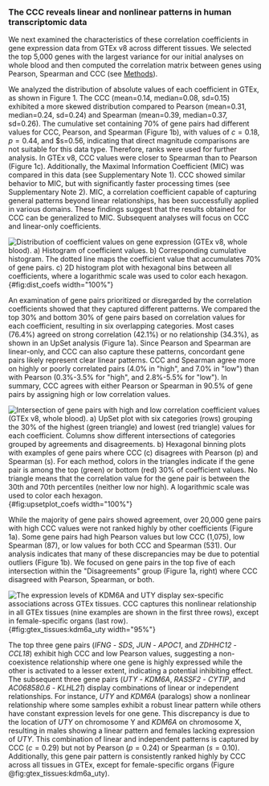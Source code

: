### The CCC reveals linear and nonlinear patterns in human transcriptomic data

We next examined the characteristics of these correlation coefficients in gene expression data from GTEx v8 across different tissues.
We selected the top 5,000 genes with the largest variance for our initial analyses on whole blood and then computed the correlation matrix between genes using Pearson, Spearman and CCC (see [Methods](#sec:data_gtex)).


We analyzed the distribution of absolute values of each coefficient in GTEx, as shown in Figure 1.
The CCC (mean=0.14, median=0.08, sd=0.15) exhibited a more skewed distribution compared to Pearson (mean=0.31, median=0.24, sd=0.24) and Spearman (mean=0.39, median=0.37, sd=0.26).
The cumulative set containing 70% of gene pairs had different values for CCC, Pearson, and Spearman (Figure 1b), with values of $c=0.18$, $p=0.44$, and $s=0.56, indicating that direct magnitude comparisons are not suitable for this data type.
Therefore, ranks were used for further analysis.
In GTEx v8, CCC values were closer to Spearman than to Pearson (Figure 1c).
Additionally, the Maximal Information Coefficient (MIC) was compared in this data (see Supplementary Note 1).
CCC showed similar behavior to MIC, but with significantly faster processing times (see Supplementary Note 2).
MIC, a correlation coefficient capable of capturing general patterns beyond linear relationships, has been successfully applied in various domains.
These findings suggest that the results obtained for CCC can be generalized to MIC.
Subsequent analyses will focus on CCC and linear-only coefficients.


![
**Distribution of coefficient values on gene expression (GTEx v8, whole blood).**
**a)** Histogram of coefficient values.
**b)** Corresponding cumulative histogram. The dotted line maps the coefficient value that accumulates 70% of gene pairs.
**c)** 2D histogram plot with hexagonal bins between all coefficients, where a logarithmic scale was used to color each hexagon.
](images/coefs_comp/gtex_whole_blood/dist-main.svg "Distribution of coefficient values"){#fig:dist_coefs width="100%"}


An examination of gene pairs prioritized or disregarded by the correlation coefficients showed that they captured different patterns.
We compared the top 30% and bottom 30% of gene pairs based on correlation values for each coefficient, resulting in six overlapping categories.
Most cases (76.4%) agreed on strong correlation (42.1%) or no relationship (34.3%), as shown in an UpSet analysis (Figure 1a).
Since Pearson and Spearman are linear-only, and CCC can also capture these patterns, concordant gene pairs likely represent clear linear patterns.
CCC and Spearman agree more on highly or poorly correlated pairs (4.0% in "high", and 7.0% in "low") than with Pearson (0.3%-3.5% for "high", and 2.8%-5.5% for "low").
In summary, CCC agrees with either Pearson or Spearman in 90.5% of gene pairs by assigning high or low correlation values.

![
**Intersection of gene pairs with high and low correlation coefficient values (GTEx v8, whole blood).**
**a)** UpSet plot with six categories (rows) grouping the 30% of the highest (green triangle) and lowest (red triangle) values for each coefficient.
Columns show different intersections of categories grouped by agreements and disagreements.
**b)** Hexagonal binning plots with examples of gene pairs where CCC ($c$) disagrees with Pearson ($p$) and Spearman ($s$).
For each method, colors in the triangles indicate if the gene pair is among the top (green) or bottom (red) 30% of coefficient values.
No triangle means that the correlation value for the gene pair is between the 30th and 70th percentiles (neither low nor high).
A logarithmic scale was used to color each hexagon.
](images/coefs_comp/gtex_whole_blood/upsetplot-main.svg "Intersection of gene pairs"){#fig:upsetplot_coefs width="100%"}


While the majority of gene pairs showed agreement, over 20,000 gene pairs with high CCC values were not ranked highly by other coefficients (Figure 1a).
Some gene pairs had high Pearson values but low CCC (1,075), low Spearman (87), or low values for both CCC and Spearman (531).
Our analysis indicates that many of these discrepancies may be due to potential outliers (Figure 1b).
We focused on gene pairs in the top five of each intersection within the "Disagreements" group (Figure 1a, right) where CCC disagreed with Pearson, Spearman, or both.

![
**The expression levels of *KDM6A* and *UTY* display sex-specific associations across GTEx tissues.**
CCC captures this nonlinear relationship in all GTEx tissues (nine examples are shown in the first three rows), except in female-specific organs (last row).
](images/coefs_comp/kdm6a_vs_uty/gtex-KDM6A_vs_UTY-main.svg "KDM6A and UTY across different GTEx tissues"){#fig:gtex_tissues:kdm6a_uty width="95%"}

The top three gene pairs (*IFNG* - *SDS*, *JUN* - *APOC1*, and *ZDHHC12* - *CCL18*) exhibit high CCC and low Pearson values, suggesting a non-coexistence relationship where one gene is highly expressed while the other is activated to a lesser extent, indicating a potential inhibiting effect.
The subsequent three gene pairs (*UTY* - *KDM6A*, *RASSF2* - *CYTIP*, and *AC068580.6* - *KLHL21*) display combinations of linear or independent relationships.
For instance, *UTY* and *KDM6A* (paralogs) show a nonlinear relationship where some samples exhibit a robust linear pattern while others have constant expression levels for one gene.
This discrepancy is due to the location of *UTY* on chromosome Y and *KDM6A* on chromosome X, resulting in males showing a linear pattern and females lacking expression of *UTY*.
This combination of linear and independent patterns is captured by CCC ($c=0.29$) but not by Pearson ($p=0.24$) or Spearman ($s=0.10$).
Additionally, this gene pair pattern is consistently ranked highly by CCC across all tissues in GTEx, except for female-specific organs (Figure @fig:gtex_tissues:kdm6a_uty).
